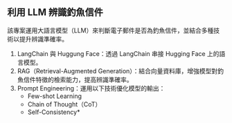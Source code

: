 ## 利用 LLM 辨識釣魚信件
該專案運用大語言模型（LLM）來判斷電子郵件是否為釣魚信件，並結合多種技術以提升辨識準確率。

1. LangChain 與 Huggung Face：透過 LangChain 串接 Hugging Face 上的語言模型。
2. RAG（Retrieval-Augmented Generation）：結合向量資料庫，增強模型對釣魚信件特徵的檢索能力，提高辨識準確率。
3. Prompt Engineering：運用以下技術優化模型的輸出：
    * Few-shot Learning
    * Chain of Thought（CoT）
    * Self-Consistency*